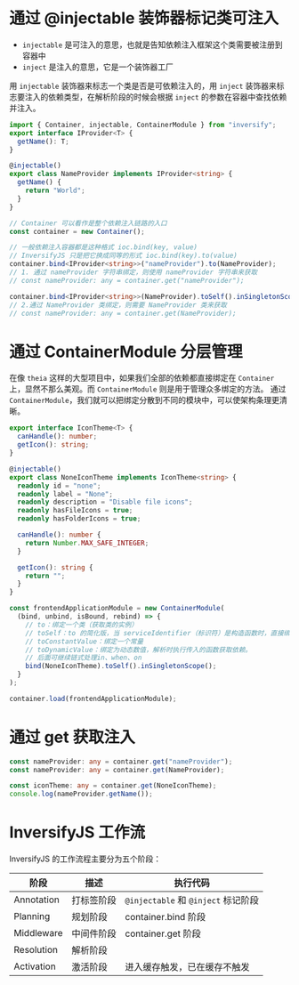 # 通过 @injectable 装饰器标记类可注入

- `injectable` 是可注入的意思，也就是告知依赖注入框架这个类需要被注册到容器中
- `inject` 是注入的意思，它是一个装饰器工厂

用 `injectable` 装饰器来标志一个类是否是可依赖注入的，用 `inject` 装饰器来标志要注入的依赖类型，在解析阶段的时候会根据 `inject` 的参数在容器中查找依赖并注入。

```ts
import { Container, injectable, ContainerModule } from "inversify";
export interface IProvider<T> {
  getName(): T;
}

@injectable()
export class NameProvider implements IProvider<string> {
  getName() {
    return "World";
  }
}

// Container 可以看作是整个依赖注入链路的入口
const container = new Container();

// 一般依赖注入容器都是这种格式 ioc.bind(key, value)
// InversifyJS 只是把它换成同等的形式 ioc.bind(key).to(value)
container.bind<IProvider<string>>("nameProvider").to(NameProvider);
// 1. 通过 nameProvider 字符串绑定，则使用 nameProvider 字符串来获取
// const nameProvider: any = container.get("nameProvider");

container.bind<IProvider<string>>(NameProvider).toSelf().inSingletonScope();
// 2.通过 NameProvider 类绑定，则需要 NameProvider 类来获取
// const nameProvider: any = container.get(NameProvider);
```

# 通过 ContainerModule 分层管理

在像 `theia` 这样的大型项目中，如果我们全部的依赖都直接绑定在 `Container` 上，显然不那么美观。而 `ContainerModule` 则是用于管理众多绑定的方法。
通过 `ContainerModule`，我们就可以把绑定分散到不同的模块中，可以使架构条理更清晰。

```ts
export interface IconTheme<T> {
  canHandle(): number;
  getIcon(): string;
}

@injectable()
export class NoneIconTheme implements IconTheme<string> {
  readonly id = "none";
  readonly label = "None";
  readonly description = "Disable file icons";
  readonly hasFileIcons = true;
  readonly hasFolderIcons = true;

  canHandle(): number {
    return Number.MAX_SAFE_INTEGER;
  }

  getIcon(): string {
    return "";
  }
}

const frontendApplicationModule = new ContainerModule(
  (bind, unbind, isBound, rebind) => {
    // to：绑定一个类（获取类的实例）
    // toSelf：to 的简化版，当 serviceIdentifier（标识符）是构造函数时，直接绑定自身。
    // toConstantValue：绑定一个常量
    // toDynamicValue：绑定为动态数值，解析时执行传入的函数获取依赖。
    // 后面可继续链式处理in、when、on
    bind(NoneIconTheme).toSelf().inSingletonScope();
  }
);

container.load(frontendApplicationModule);
```

# 通过 get 获取注入

```ts
const nameProvider: any = container.get("nameProvider");
const nameProvider: any = container.get(NameProvider);

const iconTheme: any = container.get(NoneIconTheme);
console.log(nameProvider.getName());
```

# InversifyJS 工作流

InversifyJS 的工作流程主要分为五个阶段：

| 阶段       | 描述       | 执行代码                            |
| ---------- | ---------- | ----------------------------------- |
| Annotation | 打标签阶段 | `@injectable` 和 `@inject` 标记阶段 |
| Planning   | 规划阶段   | container.bind 阶段                 |
| Middleware | 中间件阶段 | container.get 阶段                  |
| Resolution | 解析阶段   |                                     |
| Activation | 激活阶段   | 进入缓存触发，已在缓存不触发        |
